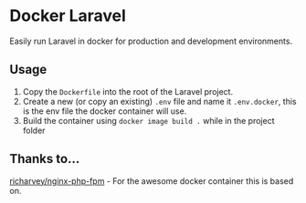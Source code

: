 # Docker Laravel
Easily run Laravel in docker for production and development environments.

## Usage
1. Copy the ```Dockerfile``` into the root of the Laravel project.
2. Create a new (or copy an existing) ```.env``` file and name it ```.env.docker```, this is the env file the docker container will use.
3. Build the container using ```docker image build .``` while in the project folder

## Thanks to...
[richarvey/nginx-php-fpm](https://github.com/richarvey/nginx-php-fpm) - For the awesome docker container this is based on.